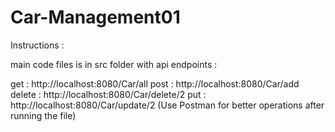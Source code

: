 # Car-Management01

Instructions :

main code files is in src folder
with api endpoints : 

get : http://localhost:8080/Car/all
post : http://localhost:8080/Car/add
delete : http://localhost:8080/Car/delete/2
put : http://localhost:8080/Car/update/2
(Use Postman for better operations after running the file)
